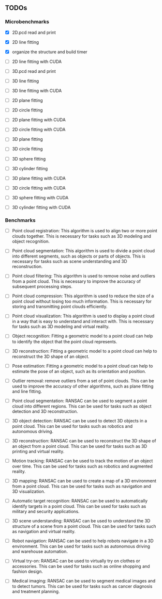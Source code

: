 ## TODOs

### Microbenchmarks

- [x] 2D.pcd read and print
- [x] 2D line fitting
- [x] organize the structure and build timer
- [ ] 2D line fitting with CUDA

- [ ] 3D.pcd read and print
- [ ] 3D line fitting
- [ ] 3D line fitting with CUDA

- [ ] 2D plane fitting
- [ ] 2D circle fitting
- [ ] 2D plane fitting with CUDA
- [ ] 2D circle fitting with CUDA

- [ ] 3D plane fitting
- [ ] 3D circle fitting
- [ ] 3D sphere fitting
- [ ] 3D cylinder fitting
- [ ] 3D plane fitting with CUDA
- [ ] 3D circle fitting with CUDA
- [ ] 3D sphere fitting with CUDA
- [ ] 3D cylinder fitting with CUDA


### Benchmarks

- [ ] Point cloud registration: This algorithm is used to align two or more point clouds together. This is necessary for tasks such as 3D modeling and object recognition.
- [ ] Point cloud segmentation: This algorithm is used to divide a point cloud into different segments, such as objects or parts of objects. This is necessary for tasks such as scene understanding and 3D reconstruction.
- [ ] Point cloud filtering: This algorithm is used to remove noise and outliers from a point cloud. This is necessary to improve the accuracy of subsequent processing steps.
- [ ] Point cloud compression: This algorithm is used to reduce the size of a point cloud without losing too much information. This is necessary for storing and transmitting point clouds efficiently.
- [ ] Point cloud visualization: This algorithm is used to display a point cloud in a way that is easy to understand and interact with. This is necessary for tasks such as 3D modeling and virtual reality.

- [ ] Object recognition: Fitting a geometric model to a point cloud can help to identify the object that the point cloud represents.
- [ ] 3D reconstruction: Fitting a geometric model to a point cloud can help to reconstruct the 3D shape of an object.
- [ ] Pose estimation: Fitting a geometric model to a point cloud can help to estimate the pose of an object, such as its orientation and position.
- [ ] Outlier removal: remove outliers from a set of point clouds. This can be used to improve the accuracy of other algorithms, such as plane fitting and line fitting.
- [ ] Point cloud segmentation: RANSAC can be used to segment a point cloud into different regions. This can be used for tasks such as object detection and 3D reconstruction.
- [ ] 3D object detection: RANSAC can be used to detect 3D objects in a point cloud. This can be used for tasks such as robotics and autonomous driving.
- [ ] 3D reconstruction: RANSAC can be used to reconstruct the 3D shape of an object from a point cloud. This can be used for tasks such as 3D printing and virtual reality.
- [ ] Motion tracking: RANSAC can be used to track the motion of an object over time. This can be used for tasks such as robotics and augmented reality.
- [ ] 3D mapping: RANSAC can be used to create a map of a 3D environment from a point cloud. This can be used for tasks such as navigation and 3D visualization.
- [ ] Automatic target recognition: RANSAC can be used to automatically identify targets in a point cloud. This can be used for tasks such as military and security applications.
- [ ] 3D scene understanding: RANSAC can be used to understand the 3D structure of a scene from a point cloud. This can be used for tasks such as navigation and virtual reality.
- [ ] Robot navigation: RANSAC can be used to help robots navigate in a 3D environment. This can be used for tasks such as autonomous driving and warehouse automation.
- [ ] Virtual try-on: RANSAC can be used to virtually try on clothes or accessories. This can be used for tasks such as online shopping and fashion design.
- [ ] Medical imaging: RANSAC can be used to segment medical images and to detect tumors. This can be used for tasks such as cancer diagnosis and treatment planning.